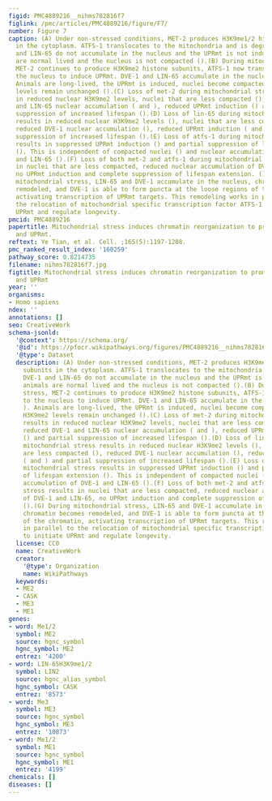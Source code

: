 ```yaml
---
figid: PMC4889216__nihms782816f7
figlink: /pmc/articles/PMC4889216/figure/F7/
number: Figure 7
caption: (A) Under non-stressed conditions, MET-2 produces H3K9me1/2 histone subunits
  in the cytoplasm. ATFS-1 translocates to the mitochondria and is degraded. DVE-1
  and LIN-65 do not accumulate in the nucleus and the UPRmt is not induced, animals
  are normal lived and the nucleus is not compacted ().(B) During mitochondrial stress,
  MET-2 continues to produce H3K9me2 histone subunits, ATFS-1 now translocates to
  the nucleus to induce UPRmt. DVE-1 and LIN-65 accumulate in the nucleus ( and ).
  Animals are long-lived, the UPRmt is induced, nuclei become compacted (), and H3K9me2
  levels remain unchanged ().(C) Loss of met-2 during mitochondrial stress results
  in reduced nuclear H3K9me2 levels, nuclei that are less compacted (), reduced DVE-1
  and LIN-65 nuclear accumulation ( and ), reduced UPRmt induction () and partial
  suppression of increased lifespan ().(D) Loss of lin-65 during mitochondrial stress
  results in reduced nuclear H3K9me2 levels (), nuclei that are less compacted (),
  reduced DVE-1 nuclear accumulation (), reduced UPRmt induction ( and ) and partial
  suppression of increased lifespan ().(E) Loss of atfs-1 during mitochondrial stress
  results in suppressed UPRmt induction () and partial suppression of lifespan extension
  (). This is independent of compacted nuclei () and nuclear accumulation of DVE-1
  and LIN-65 ().(F) Loss of both met-2 and atfs-1 during mitochondrial stress results
  in nuclei that are less compacted, reduced nuclear accumulation of DVE-1 and LIN-65,
  no UPRmt induction and complete suppression of lifespan extension. ().(G) During
  mitochondrial stress, LIN-65 and DVE-1 accumulate in the nucleus, chromatin becomes
  remodeled, and DVE-1 is able to form puncta at the loose regions of the chromatin,
  activating transcription of UPRmt targets. This remodeling works in parallel to
  the relocation of mitochondrial specific transcription factor ATFS-1 to initiate
  UPRmt and regulate longevity.
pmcid: PMC4889216
papertitle: Mitochondrial stress induces chromatin reorganization to promote longevity
  and UPRmt.
reftext: Ye Tian, et al. Cell. ;165(5):1197-1208.
pmc_ranked_result_index: '160259'
pathway_score: 0.8214735
filename: nihms782816f7.jpg
figtitle: Mitochondrial stress induces chromatin reorganization to promote longevity
  and UPRmt
year: ''
organisms:
- Homo sapiens
ndex: ''
annotations: []
seo: CreativeWork
schema-jsonld:
  '@context': https://schema.org/
  '@id': https://pfocr.wikipathways.org/figures/PMC4889216__nihms782816f7.html
  '@type': Dataset
  description: (A) Under non-stressed conditions, MET-2 produces H3K9me1/2 histone
    subunits in the cytoplasm. ATFS-1 translocates to the mitochondria and is degraded.
    DVE-1 and LIN-65 do not accumulate in the nucleus and the UPRmt is not induced,
    animals are normal lived and the nucleus is not compacted ().(B) During mitochondrial
    stress, MET-2 continues to produce H3K9me2 histone subunits, ATFS-1 now translocates
    to the nucleus to induce UPRmt. DVE-1 and LIN-65 accumulate in the nucleus ( and
    ). Animals are long-lived, the UPRmt is induced, nuclei become compacted (), and
    H3K9me2 levels remain unchanged ().(C) Loss of met-2 during mitochondrial stress
    results in reduced nuclear H3K9me2 levels, nuclei that are less compacted (),
    reduced DVE-1 and LIN-65 nuclear accumulation ( and ), reduced UPRmt induction
    () and partial suppression of increased lifespan ().(D) Loss of lin-65 during
    mitochondrial stress results in reduced nuclear H3K9me2 levels (), nuclei that
    are less compacted (), reduced DVE-1 nuclear accumulation (), reduced UPRmt induction
    ( and ) and partial suppression of increased lifespan ().(E) Loss of atfs-1 during
    mitochondrial stress results in suppressed UPRmt induction () and partial suppression
    of lifespan extension (). This is independent of compacted nuclei () and nuclear
    accumulation of DVE-1 and LIN-65 ().(F) Loss of both met-2 and atfs-1 during mitochondrial
    stress results in nuclei that are less compacted, reduced nuclear accumulation
    of DVE-1 and LIN-65, no UPRmt induction and complete suppression of lifespan extension.
    ().(G) During mitochondrial stress, LIN-65 and DVE-1 accumulate in the nucleus,
    chromatin becomes remodeled, and DVE-1 is able to form puncta at the loose regions
    of the chromatin, activating transcription of UPRmt targets. This remodeling works
    in parallel to the relocation of mitochondrial specific transcription factor ATFS-1
    to initiate UPRmt and regulate longevity.
  license: CC0
  name: CreativeWork
  creator:
    '@type': Organization
    name: WikiPathways
  keywords:
  - ME2
  - CASK
  - ME3
  - ME1
genes:
- word: Me1/2
  symbol: ME2
  source: hgnc_symbol
  hgnc_symbol: ME2
  entrez: '4200'
- word: LIN-65H3K9me1/2
  symbol: LIN2
  source: hgnc_alias_symbol
  hgnc_symbol: CASK
  entrez: '8573'
- word: Me3
  symbol: ME3
  source: hgnc_symbol
  hgnc_symbol: ME3
  entrez: '10873'
- word: Me1/2
  symbol: ME1
  source: hgnc_symbol
  hgnc_symbol: ME1
  entrez: '4199'
chemicals: []
diseases: []
---
```

